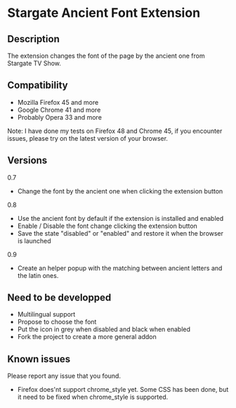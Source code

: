 # Stargate Ancient Font Extension

## Description ##

The extension changes the font of the page by the ancient one from Stargate TV Show.

## Compatibility ##

- Mozilla Firefox 45 and more
- Google Chrome 41 and more
- Probably Opera 33 and more

Note: I have done my tests on Firefox 48 and Chrome 45, if you encounter issues, please try on the latest version of your browser.

## Versions ##
0.7
- Change the font by the ancient one when clicking the extension button

0.8 
- Use the ancient font by default if the extension is installed and enabled
- Enable / Disable the font change clicking the extension button
- Save the state "disabled" or "enabled" and restore it when the browser is launched

0.9
- Create an helper popup with the matching between ancient letters and the latin ones.

## Need to be developped ##

- Multilingual support
- Propose to choose the font
- Put the icon in grey when disabled and black when enabled
- Fork the project to create a more general addon

## Known issues ##

Please report any issue that you found.

- Firefox does'nt support chrome_style yet. Some CSS has been done, but it need to be fixed when chrome_style is supported.